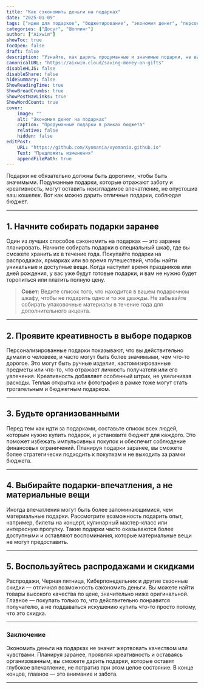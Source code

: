 ```yaml
---
title: "Как сэкономить деньги на подарках"
date: "2025-01-09"
tags: ["идеи для подарков", "бюджетирование", "экономия денег", "персонализированные подарки", "покупки к праздникам"]
categories: ["Досуг", "Шоппинг"]
author: ["Aixwim"]
showToc: true
TocOpen: false
draft: false
description: "Узнайте, как дарить продуманные и значимые подарки, не выходя за рамки бюджета, не жертвуя качеством или эмоциями."
canonicalURL: "https://aixwim.cloud/saving-money-on-gifts"
disableHLJS: false
disableShare: false
hideSummary: false
ShowReadingTime: true
ShowBreadCrumbs: true
ShowPostNavLinks: true
ShowWordCount: true
cover:
    image: ""
    alt: "Экономия денег на подарках"
    caption: "Продуманные подарки в рамках бюджета"
    relative: false
    hidden: false
editPost:
    URL: "https://github.com/Xyomania/xyomania.github.io"
    Text: "Предложить изменения"
    appendFilePath: true
---
```


Подарки не обязательно должны быть дорогими, чтобы быть значимыми. Подуманные подарки, которые отражают заботу и креативность, могут оставить неизгладимое впечатление, не опустошив ваш кошелек. Вот как можно дарить отличные подарки, соблюдая бюджет.

---

## 1. **Начните собирать подарки заранее**

Один из лучших способов сэкономить на подарках — это заранее планировать. Начните собирать подарки в специальный шкаф, где вы сможете хранить их в течение года. Покупайте подарки на распродажах, ярмарках или во время путешествий, чтобы найти уникальные и доступные вещи. Когда наступит время праздников или дней рождения, у вас уже будут готовые подарки, и вам не нужно будет торопиться или платить полную цену.

> **Совет:** Ведите список того, что находится в вашем подарочном шкафу, чтобы не подарить одно и то же дважды. Не забывайте собирать упаковочные материалы в течение года для дополнительного акцента.

---

## 2. **Проявите креативность в выборе подарков**

Персонализированные подарки показывают, что вы действительно думали о человеке, и часто могут быть более значимыми, чем что-то дорогое. Это могут быть ручные изделия, кастомизированные предметы или что-то, что отражает личность получателя или его увлечения. Креативность добавляет особенный штрих, не увеличивая расходы. Теплая открытка или фотография в рамке тоже могут стать трогательным и бюджетным подарком.

---

## 3. **Будьте организованными**

Перед тем как идти за подарками, составьте список всех людей, которым нужно купить подарок, и установите бюджет для каждого. Это поможет избежать импульсивных покупок и обеспечит соблюдение финансовых ограничений. Планируя подарки заранее, вы сможете более стратегически подходить к покупкам и не выходить за рамки бюджета.

---

## 4. **Выбирайте подарки-впечатления, а не материальные вещи**

Иногда впечатления могут быть более запоминающимися, чем материальные подарки. Рассмотрите возможность подарить опыт, например, билеты на концерт, кулинарный мастер-класс или интересную прогулку. Такие подарки часто оказываются более доступными и оставляют воспоминания, которые материальные вещи не могут предоставить.

---

## 5. **Воспользуйтесь распродажами и скидками**

Распродажи, Черная пятница, Киберпонедельник и другие сезонные скидки — отличная возможность сэкономить деньги. Вы можете найти товары высокого качества по цене, значительно ниже оригинальной. Главное — покупать только то, что действительно понравится получателю, а не поддаваться искушению купить что-то просто потому, что это скидка.

---

### Заключение

Экономить деньги на подарках не значит жертвовать качеством или чувствами. Планируя заранее, проявляя креативность и оставаясь организованным, вы сможете дарить подарки, которые оставят глубокое впечатление, не потратив при этом целое состояние. В конце концов, главное — это внимание и забота.

---
